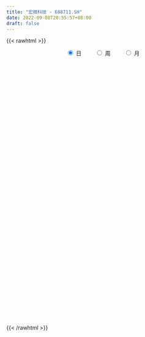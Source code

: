 ```yaml
---
title: "宏微科技 - 688711.SH"
date: 2022-09-08T20:55:57+08:00
draft: false
---
```

{{< rawhtml >}}
    <div style="text-align: center">
        <label style="padding: 1rem;"><input style="margin-right: .5rem" type="radio" name="period" value="D" checked onclick="period_change(this)">日</label>
        <label style="padding: 1rem;"><input style="margin-right: .5rem" type="radio" name="period" value="W" onclick="period_change(this)">周</label>
        <label style="padding: 1rem;"><input style="margin-right: .5rem" type="radio" name="period" value="M" onclick="period_change(this)">月</label>
    </div>
    <div id="chart" style="height: 700px;"></div> 
    <script type="text/javascript">
        const D_v = [147798.34,128763.47,76264.33,55333.96,46618.28,46907.61,41842.2,56254.2,31161.2,24903.58,33861.97,29719.43,24147.39,28438.46,25073.87,35832.79,30180.26,19708.22,26106.7,47645.34,32898.61,29344.62,29678.91,31870.78,28693.27,42994.92,25718.65,28703.59,20247.02,20671.32,27857.22,24819.89,32598.9,15550.37,21516.28,12933.83,31016.36,21363.82,29851.19,25845.0,26352.45,13748.35,16415.93,13284.36,23449.83,15121.94,20405.39,12394.03,20784.62,12929.46,15205.34,24218.86,16311.23,21381.73,14359.1,11595.19,13972.67,17289.38,9901.97,11260.44,15093.96,10874.26,19877.33,12241.63,20199.59,14692.51,18822.14,10329.15,12410.43,7760.64,10369.86,8370.99,7200.2,7786.25,6059.54,7043.72,6120.12,7967.13,5543.47,5153.27,12232.22,8806.65,9030.06,9338.11,5523.3,8418.21,7896.61,9026.27,6170.7,15655.87,10501.72,9427.34,6230.56,5675.28,6782.37,9357.04,13358.94,9013.18,8862.79,5957.66,10172.95,17266.56,8113.92,7086.56,7185.12,8381.87,6813.3,8016.73,15344.76,6531.43,6609.67,15050.42,19312.31,15463.44,8694.95,11701.6,13187.1,9275.81,8311.3,7939.0,7620.53,12700.7,31746.94,27290.54,17581.79,13993.08,17324.58,23332.58,29075.78,12682.38,12759.98,10883.48,7624.89,9277.0,10286.4,9210.54,11849.75,10548.84,11425.16,9579.23,16891.12,9062.25,14485.78,10396.95,9210.19,19046.67,21252.4,13398.02,16344.32,10243.85,7541.35,10544.42,13604.96,11959.16,12992.5,13832.85,14066.39,14571.09,26626.88,15539.81,9349.57,19654.9,16233.29,9337.11,8731.34,11406.49,25593.64,19625.27,19485.25,15673.04,12527.07,16439.02,16222.76,12479.5,11397.71,8092.29,13823.26,14707.57,25657.64,33885.22,30502.58,22012.38,14648.89,15158.36,19016.68,34439.35,24273.87,19377.82,46412.69,31920.28,32683.92,50897.52,37261.14,27297.98,26645.3,27299.75,26711.85,29108.69,17124.51,27534.41,16759.02,24817.69,22989.06,45511.79,30947.08,24467.28,28403.3,27467.28,29731.12,24923.53,16864.69,18879.13,17187.83,16385.98,19325.78,13694.67,11502.94,23952.39,16604.06,18283.04,20070.25,22557.74,38071.16,38179.28,30755.45,32708.15,21185.43,22633.47,32365.75,17853.5,22095.53,28274.74,44518.6,23328.47,20922.58,13915.23,26615.52,17870.43,9609.4,17173.99,23542.99,14798.79,24466.87,17710.54,22560.69,12157.47,14641.52,15586.69]
const D_histogram = [0.0,1.5418347578,1.9190895139,2.4018817072,2.3348316056,1.7956235316,0.9693333375,0.8402232187,0.2677941945,-0.1574316972,-0.0663305493,0.0348923993,0.0975067438,0.3047250706,0.5986792344,0.47967096,0.5970908311,0.2897585475,-0.2760078297,0.4726400581,1.0373389577,1.5721999417,1.5946975541,2.8739197936,3.6170354602,4.4734320308,4.8658324658,4.511361152,4.0084949622,3.0348113057,2.2122048218,1.7699834473,0.8169632426,-0.1088140603,-1.4269480811,-2.133057183,-1.6351083494,-1.1917276812,0.3730837034,1.0090511028,0.8261731523,0.4332383324,0.1063060729,-0.2446858104,0.2397436227,0.485402096,-0.3611276037,-1.0173904928,-0.9867136444,-1.3346816417,-1.5438676151,-0.6675146674,-0.2247694687,-0.3043274063,-0.5072795377,-0.8421478508,-1.2644756076,-1.5647140949,-1.7027537254,-2.1555914166,-2.0840270757,-2.3349958264,-2.7007208689,-2.9879629108,-2.5404417502,-2.1759124171,-1.6497215791,-1.2661991261,-1.5030496033,-1.8403945426,-2.3349968014,-3.1336786365,-3.1868756229,-3.0882350259,-2.9653099009,-2.874712349,-2.8619247435,-2.4772395321,-2.3072977481,-1.9080130712,-1.9552839248,-2.2653018036,-2.5928688993,-2.4597160464,-2.4501525125,-2.3470433865,-2.2242862348,-1.5589784761,-1.3207514764,-0.2345830027,0.5767971257,1.0310596813,1.1127947588,0.9165634364,0.7566078906,1.1723291727,1.4559871135,1.6654854221,1.2859516045,0.9160348615,0.2707830662,-0.7939949541,-1.2140455041,-1.5606709545,-1.8484816842,-1.7342361708,-1.2908919537,-1.0655394894,-0.4973614963,-0.2177617639,-0.1210726955,0.2665264392,1.0363454295,1.4005764497,1.6127514432,1.9241442518,1.975796252,1.8076590451,1.5051798777,1.332587438,0.9334329215,0.8482215386,1.4441406446,1.8944656864,2.3079353224,2.1518939076,2.0825112271,2.7440788425,2.9045209819,2.9247370334,3.0024986565,2.6076312568,2.1776216068,1.4917224559,0.646083921,0.1382123874,-0.5962374751,-0.7353151578,-1.1119279943,-1.3279668,-1.98294642,-2.5653134957,-3.0721746891,-3.3385934898,-3.3963561448,-3.6993032164,-3.5961844844,-3.3863704825,-2.8417374547,-2.3894795609,-2.1046418696,-1.9738034506,-1.9539742169,-2.1177338701,-2.3372034675,-1.8472376927,-1.4267585225,-0.9180128648,-0.2349306904,0.2490097925,0.6868565863,1.3623031583,1.8501311882,2.1778104433,2.3702068576,2.4974224045,3.0615425245,3.26370812,3.5298486189,3.4133156555,3.3488208467,2.8244857012,2.3259035587,1.764742639,1.402266152,1.1105655328,0.9831997566,0.9090266754,1.3167338114,1.9989094643,2.1612216248,1.9663899408,1.7704190695,-0.0754580481,-1.3607279541,-2.4902624324,-3.0565221572,-3.0709846101,-2.4248707194,-1.9565739324,-1.658109523,-0.8302103005,-0.184868111,0.2481864744,0.3934518106,0.6867818806,0.5339454054,0.5715715937,0.5242752942,0.4122721127,0.1912533379,0.272349413,0.3732837207,0.8742653017,1.2486512326,1.02663071,0.8332097695,0.9505816653,1.3080399308,1.4068866217,1.3148306492,1.5408241909,1.5200369706,1.4730237893,0.9913123518,0.6277229205,0.3347394966,0.4605379103,0.1372676151,0.0482173864,0.0518177701,-0.207181751,-0.8094537576,-0.8353114591,-1.1705390239,-1.39608212,-1.5385099975,-1.651055171,-1.9936690905,-2.1120895419,-2.0534411303,-1.8196623142,-1.2315048979,-0.9789417852,-0.852004754,-0.7191753453,-1.0149168705,-1.3323564809,-1.5958553639,-1.5138954899,-1.1320154414,-1.0773677066,-0.9257363056,-0.6247061075,-0.223970654,0.1428183617,0.5134495744,0.6482714119]
const D_fast = [0.0,1.9272934473,2.7843205818,3.8675832019,4.3842410017,4.2939388107,3.7099819509,3.7909276368,3.2854471612,2.8208633452,2.8953818558,3.0053279042,3.0923189346,3.3757185291,3.8193425016,3.8202519672,4.086944546,3.8520518993,3.2172835647,4.084091467,4.908125106,5.8360360755,6.2572080764,8.2549102642,9.9022847959,11.8770393742,13.4858979257,14.2592668999,14.7585244506,14.5435436206,14.2739883421,14.2742628294,13.5254834354,12.5725026174,10.8976315764,9.6582581787,9.7474299249,9.8928786728,11.5509609833,12.4391911583,12.4628564959,12.1782312591,11.8778755179,11.4657121819,12.0100775207,12.377086518,11.4402749174,10.5296644051,10.3136628424,9.6320244347,9.0368715576,9.7463458384,10.1328986699,9.9772588807,9.6474868649,9.1020815891,8.3636349304,7.6722179194,7.1084898575,6.1167543121,5.6673118841,4.8325941769,3.7916889171,2.7574561475,2.5698668705,2.3904180994,2.5041785426,2.5711512141,1.9585383361,1.1610947611,0.082743302,-1.4993581922,-2.3492740844,-3.0226922439,-3.641094594,-4.2691751294,-4.9718687098,-5.2064933814,-5.6133760344,-5.6910946253,-6.2271864601,-7.1035297898,-8.0793141104,-8.5610902691,-9.1640648633,-9.647716584,-10.0810309909,-9.8054678512,-9.8974287206,-8.8699059976,-7.9143265878,-7.2022991119,-6.8423653446,-6.8094558079,-6.7802593811,-6.0714558059,-5.4238010867,-4.7979314226,-4.8559773391,-4.9968853666,-5.5744413954,-6.8377181542,-7.5612800803,-8.2980732693,-9.04800442,-9.3673179493,-9.2466967207,-9.2877291288,-8.8438915097,-8.6187322183,-8.5523113237,-8.0980805792,-7.0691752315,-6.3548000989,-5.7394372446,-4.9470083731,-4.4014073099,-4.1176297555,-4.0438139535,-3.8832595337,-4.0490558197,-3.922211818,-2.9652575509,-2.0413160875,-1.0508626209,-0.6689305588,-0.2176854325,1.1299018936,2.0164742784,2.7678745882,3.5962608755,3.85330129,3.9676970417,3.6547285048,2.9706109502,2.4972925134,1.6137832821,1.2908768099,0.6362819749,0.0882514692,-1.0624647558,-2.2861602055,-3.5610650711,-4.6621322443,-5.5689839355,-6.7967568112,-7.5926842003,-8.229462819,-8.3952641549,-8.5403761513,-8.7816989274,-9.1443113711,-9.6129756916,-10.3061688124,-11.1099392766,-11.081782925,-11.0179933854,-10.738750944,-10.1144014421,-9.568208511,-8.9586475707,-7.9426252092,-6.9922643822,-6.1201325163,-5.3351843876,-4.5836132396,-3.2541074884,-2.2360148629,-1.0874122092,-0.3506162588,0.4220941441,0.6038804239,0.686774171,0.5667989111,0.5548889621,0.5408297261,0.6592638891,0.8123474767,1.5492380656,2.7311410846,3.4337586512,3.7305244524,3.9771583485,2.1124167189,0.4869648243,-1.265135262,-2.5955255261,-3.3777341316,-3.3378379207,-3.3586846168,-3.4747475882,-2.8544009408,-2.2552757791,-1.760174575,-1.5165462861,-1.051520746,-1.0708708699,-0.8903517832,-0.8065792591,-0.8155144125,-0.9887198527,-0.8395364244,-0.6452811865,0.0742667199,0.7608154589,0.7954526139,0.8103341157,1.1653514278,1.849819676,2.3003880223,2.5370397122,3.1482393016,3.507461324,3.82870409,3.5948207404,3.3881620393,3.1788634895,3.4197963808,3.1308429893,3.0538471072,3.0704019334,2.7596069747,1.9549715286,1.7202859623,1.0924236415,0.5178600154,-0.0091953614,-0.5345043277,-1.3755355197,-2.0219783566,-2.4766902276,-2.69782699,-2.4175457983,-2.4097181319,-2.4957822891,-2.5427467168,-3.0922174596,-3.7427461902,-4.4052089142,-4.7017229127,-4.6028467245,-4.8175409163,-4.8973435918,-4.7524899205,-4.4077471306,-4.0052535244,-3.5062599182,-3.2093702276]
const D_slow = [0.0,0.3854586895,0.8652310679,1.4657014947,2.0494093961,2.498315279,2.7406486134,2.9507044181,3.0176529667,2.9782950424,2.9617124051,2.9704355049,2.9948121909,3.0709934585,3.2206632671,3.3405810071,3.4898537149,3.5622933518,3.4932913944,3.6114514089,3.8707861483,4.2638361337,4.6625105223,5.3809904707,6.2852493357,7.4036073434,8.6200654599,9.7479057479,10.7500294884,11.5087323149,12.0617835203,12.5042793821,12.7085201928,12.6813166777,12.3245796574,11.7913153617,11.3825382743,11.084606354,11.1778772799,11.4301400556,11.6366833436,11.7449929267,11.771569445,11.7103979924,11.770333898,11.891684422,11.8014025211,11.5470548979,11.3003764868,10.9667060764,10.5807391726,10.4138605058,10.3576681386,10.281586287,10.1547664026,9.9442294399,9.628110538,9.2369320143,8.8112435829,8.2723457288,7.7513389598,7.1675900032,6.492409786,5.7454190583,5.1103086207,4.5663305165,4.1539001217,3.8373503402,3.4615879393,3.0014893037,2.4177401034,1.6343204442,0.8376015385,0.065542782,-0.6757846932,-1.3944627804,-2.1099439663,-2.7292538493,-3.3060782863,-3.7830815541,-4.2719025353,-4.8382279862,-5.4864452111,-6.1013742227,-6.7139123508,-7.3006731974,-7.8567447561,-8.2464893751,-8.5766772442,-8.6353229949,-8.4911237135,-8.2333587932,-7.9551601035,-7.7260192444,-7.5368672717,-7.2437849785,-6.8797882002,-6.4634168447,-6.1419289435,-5.9129202282,-5.8452244616,-6.0437232001,-6.3472345762,-6.7374023148,-7.1995227358,-7.6330817785,-7.955804767,-8.2221896393,-8.3465300134,-8.4009704544,-8.4312386283,-8.3646070185,-8.1055206611,-7.7553765486,-7.3521886878,-6.8711526249,-6.3772035619,-5.9252888006,-5.5489938312,-5.2158469717,-4.9824887413,-4.7704333566,-4.4093981955,-3.9357817739,-3.3587979433,-2.8208244664,-2.3001966596,-1.614176949,-0.8880467035,-0.1568624452,0.593762219,1.2456700332,1.7900754349,2.1630060489,2.3245270291,2.359080126,2.2100207572,2.0261919677,1.7482099692,1.4162182692,0.9204816642,0.2791532902,-0.488890382,-1.3235387545,-2.1726277907,-3.0974535948,-3.9964997159,-4.8430923365,-5.5535267002,-6.1508965904,-6.6770570578,-7.1705079205,-7.6590014747,-8.1884349422,-8.7727358091,-9.2345452323,-9.5912348629,-9.8207380791,-9.8794707517,-9.8172183036,-9.645504157,-9.3049283674,-8.8423955704,-8.2979429596,-7.7053912452,-7.081035644,-6.3156500129,-5.4997229829,-4.6172608282,-3.7639319143,-2.9267267026,-2.2206052773,-1.6391293877,-1.1979437279,-0.8473771899,-0.5697358067,-0.3239358675,-0.0966791987,0.2325042542,0.7322316202,1.2725370264,1.7641345116,2.206739279,2.187874767,1.8476927785,1.2251271704,0.4609966311,-0.3067495215,-0.9129672013,-1.4021106844,-1.8166380652,-2.0241906403,-2.0704076681,-2.0083610495,-1.9099980968,-1.7383026266,-1.6048162753,-1.4619233769,-1.3308545533,-1.2277865251,-1.1799731907,-1.1118858374,-1.0185649072,-0.7999985818,-0.4878357737,-0.2311780962,-0.0228756538,0.2147697625,0.5417797452,0.8935014007,1.222209063,1.6074151107,1.9874243534,2.3556803007,2.6035083886,2.7604391188,2.8441239929,2.9592584705,2.9935753742,3.0056297208,3.0185841634,2.9667887256,2.7644252862,2.5555974214,2.2629626655,1.9139421354,1.5293146361,1.1165508433,0.6181335707,0.0901111852,-0.4232490973,-0.8781646759,-1.1860409003,-1.4307763467,-1.6437775351,-1.8235713715,-2.0773005891,-2.4103897093,-2.8093535503,-3.1878274228,-3.4708312831,-3.7401732098,-3.9716072862,-4.127783813,-4.1837764765,-4.1480718861,-4.0197094925,-3.8576416395]
const D_data = [['2021-09-01', 78.0, 76.9, 76.0, 90.5],['2021-09-02', 74.1, 101.06, 73.0, 101.06],['2021-09-03', 94.8, 93.15, 92.21, 105.0],['2021-09-06', 97.0, 98.71, 90.58, 101.5],['2021-09-07', 96.8, 95.1, 93.0, 105.0],['2021-09-08', 96.0, 89.52, 89.0, 98.96],['2021-09-09', 88.15, 83.7, 80.69, 90.5],['2021-09-10', 83.36, 90.98, 80.53, 94.05],['2021-09-13', 88.05, 84.39, 82.0, 88.9],['2021-09-14', 83.97, 84.0, 82.75, 88.6],['2021-09-15', 85.7, 89.9, 84.55, 94.0],['2021-09-16', 89.05, 90.96, 88.05, 94.49],['2021-09-17', 91.8, 91.4, 88.8, 98.0],['2021-09-22', 87.52, 94.54, 87.52, 98.87],['2021-09-23', 96.22, 97.8, 93.0, 99.98],['2021-09-24', 97.08, 94.0, 90.1, 99.44],['2021-09-27', 95.39, 97.88, 92.5, 98.91],['2021-09-28', 97.0, 92.9, 92.9, 99.88],['2021-09-29', 90.51, 87.8, 85.0, 91.5],['2021-09-30', 88.6, 105.36, 86.9, 105.36],['2021-10-08', 106.0, 107.76, 101.2, 109.4],['2021-10-11', 106.5, 112.0, 103.3, 117.39],['2021-10-12', 112.49, 109.0, 107.03, 118.0],['2021-10-13', 109.6, 130.8, 108.21, 130.8],['2021-10-14', 133.0, 133.01, 126.01, 138.8],['2021-10-15', 132.5, 143.0, 130.11, 158.0],['2021-10-18', 141.57, 145.47, 133.33, 145.77],['2021-10-19', 151.0, 141.29, 138.5, 155.0],['2021-10-20', 137.52, 141.99, 136.18, 146.0],['2021-10-21', 141.0, 136.5, 135.58, 145.0],['2021-10-22', 134.49, 137.31, 134.37, 145.47],['2021-10-25', 135.38, 142.0, 132.5, 143.85],['2021-10-26', 141.01, 134.65, 130.3, 144.88],['2021-10-27', 135.0, 131.99, 126.7, 135.0],['2021-10-28', 132.03, 122.15, 121.01, 134.5],['2021-10-29', 120.45, 124.62, 120.45, 128.48],['2021-11-01', 125.58, 139.29, 124.0, 145.98],['2021-11-02', 138.9, 141.63, 138.9, 149.5],['2021-11-03', 141.78, 162.4, 141.78, 162.4],['2021-11-04', 160.0, 158.9, 154.33, 164.57],['2021-11-05', 160.3, 152.25, 148.49, 169.0],['2021-11-08', 150.99, 150.23, 145.51, 152.5],['2021-11-09', 150.23, 151.0, 146.2, 155.5],['2021-11-10', 148.03, 150.48, 146.8, 154.5],['2021-11-11', 148.9, 162.99, 148.9, 165.37],['2021-11-12', 158.6, 163.96, 158.5, 165.83],['2021-11-15', 163.1, 150.38, 148.02, 166.0],['2021-11-16', 146.8, 149.8, 146.1, 154.1],['2021-11-17', 149.11, 157.54, 143.0, 159.0],['2021-11-18', 154.05, 152.59, 150.19, 159.8],['2021-11-19', 150.0, 153.2, 149.44, 162.3],['2021-11-22', 150.03, 169.23, 149.8, 172.9],['2021-11-23', 169.83, 168.5, 166.52, 173.5],['2021-11-24', 168.5, 164.2, 163.0, 177.46],['2021-11-25', 165.83, 163.02, 161.2, 172.0],['2021-11-26', 163.2, 160.8, 158.0, 164.77],['2021-11-29', 157.1, 158.2, 157.1, 163.99],['2021-11-30', 160.65, 157.98, 153.13, 162.5],['2021-12-01', 157.0, 158.8, 153.5, 163.0],['2021-12-02', 158.01, 152.92, 152.44, 160.8],['2021-12-03', 152.92, 157.9, 152.0, 163.49],['2021-12-06', 158.0, 152.66, 152.0, 160.56],['2021-12-07', 153.8, 148.5, 143.0, 154.3],['2021-12-08', 148.6, 146.3, 143.34, 149.41],['2021-12-09', 147.37, 154.5, 147.37, 157.0],['2021-12-10', 152.43, 154.46, 146.58, 156.49],['2021-12-13', 155.79, 157.99, 144.3, 160.16],['2021-12-14', 155.0, 158.07, 153.41, 160.18],['2021-12-15', 156.98, 150.1, 148.22, 159.7],['2021-12-16', 151.61, 146.4, 146.14, 152.61],['2021-12-17', 145.26, 140.88, 138.22, 146.0],['2021-12-20', 141.05, 131.65, 130.0, 141.7],['2021-12-21', 131.99, 136.32, 131.65, 137.26],['2021-12-22', 136.45, 135.89, 134.1, 139.89],['2021-12-23', 134.19, 134.32, 133.36, 137.53],['2021-12-24', 134.32, 132.0, 129.1, 136.78],['2021-12-27', 131.47, 128.75, 125.0, 133.05],['2021-12-28', 128.89, 132.0, 128.89, 136.65],['2021-12-29', 131.47, 128.46, 126.26, 132.21],['2021-12-30', 127.0, 130.68, 125.73, 132.0],['2021-12-31', 130.0, 123.91, 123.7, 130.56],['2022-01-04', 124.42, 117.3, 117.0, 125.18],['2022-01-05', 117.3, 112.66, 110.4, 119.0],['2022-01-06', 113.0, 115.05, 111.74, 119.37],['2022-01-07', 116.24, 111.0, 110.78, 117.36],['2022-01-10', 108.88, 109.55, 108.01, 112.73],['2022-01-11', 109.54, 107.49, 105.0, 110.75],['2022-01-12', 107.99, 113.76, 107.18, 114.43],['2022-01-13', 113.0, 108.5, 107.98, 113.0],['2022-01-14', 107.32, 120.87, 106.5, 124.99],['2022-01-17', 119.86, 121.49, 117.0, 122.28],['2022-01-18', 121.77, 119.9, 117.55, 125.5],['2022-01-19', 118.49, 116.39, 114.35, 118.82],['2022-01-20', 115.66, 112.29, 112.22, 117.99],['2022-01-21', 112.29, 111.36, 108.0, 114.39],['2022-01-24', 112.73, 118.99, 111.42, 121.82],['2022-01-25', 119.3, 119.28, 118.12, 126.0],['2022-01-26', 120.02, 119.99, 116.49, 123.32],['2022-01-27', 119.43, 112.43, 111.24, 123.0],['2022-01-28', 113.0, 110.54, 108.92, 116.85],['2022-02-07', 112.97, 103.97, 102.48, 114.74],['2022-02-08', 102.4, 93.01, 89.81, 102.4],['2022-02-09', 93.06, 95.37, 91.93, 96.45],['2022-02-10', 95.97, 92.16, 91.49, 96.0],['2022-02-11', 92.15, 88.81, 87.9, 93.0],['2022-02-14', 87.8, 90.88, 86.0, 92.81],['2022-02-15', 92.24, 94.19, 91.01, 95.99],['2022-02-16', 95.01, 91.17, 89.59, 95.99],['2022-02-17', 91.53, 95.81, 89.02, 101.89],['2022-02-18', 94.07, 93.01, 92.11, 95.98],['2022-02-21', 92.6, 90.4, 89.6, 95.0],['2022-02-22', 90.0, 94.22, 85.09, 97.8],['2022-02-23', 96.0, 101.5, 94.8, 104.46],['2022-02-24', 101.51, 99.34, 96.5, 107.0],['2022-02-25', 102.51, 99.13, 98.88, 105.0],['2022-02-28', 97.84, 102.2, 97.22, 105.65],['2022-03-01', 104.0, 100.55, 99.03, 104.0],['2022-03-02', 98.0, 98.12, 96.0, 99.11],['2022-03-03', 99.32, 95.67, 95.5, 100.23],['2022-03-04', 95.0, 96.38, 94.01, 100.5],['2022-03-07', 95.51, 92.17, 91.5, 97.3],['2022-03-08', 92.39, 94.81, 92.39, 98.53],['2022-03-09', 96.41, 105.0, 95.02, 105.0],['2022-03-10', 113.02, 106.76, 104.31, 115.0],['2022-03-11', 105.0, 109.81, 103.0, 111.81],['2022-03-14', 106.99, 104.72, 103.3, 109.49],['2022-03-15', 103.54, 106.53, 102.0, 111.98],['2022-03-16', 109.99, 118.96, 106.1, 120.97],['2022-03-17', 122.53, 117.0, 115.18, 128.79],['2022-03-18', 116.0, 118.0, 113.0, 120.5],['2022-03-21', 116.0, 121.4, 114.54, 122.0],['2022-03-22', 118.48, 117.0, 114.0, 119.95],['2022-03-23', 116.6, 116.46, 114.3, 118.36],['2022-03-24', 115.1, 111.98, 110.09, 115.8],['2022-03-25', 113.0, 107.0, 107.0, 115.0],['2022-03-28', 105.0, 108.21, 102.69, 111.0],['2022-03-29', 110.45, 102.14, 100.15, 110.45],['2022-03-30', 104.8, 107.0, 102.2, 108.8],['2022-03-31', 105.91, 102.15, 99.0, 106.92],['2022-04-01', 101.0, 101.8, 96.75, 103.13],['2022-04-06', 99.15, 92.77, 89.1, 101.16],['2022-04-07', 89.95, 88.58, 88.5, 92.17],['2022-04-08', 88.8, 84.29, 83.23, 89.98],['2022-04-11', 84.17, 82.5, 81.17, 86.0],['2022-04-12', 83.41, 81.28, 80.48, 84.49],['2022-04-13', 81.01, 74.0, 73.5, 81.24],['2022-04-14', 75.44, 75.11, 70.47, 76.5],['2022-04-15', 73.96, 73.86, 70.86, 74.43],['2022-04-18', 72.22, 76.86, 72.22, 78.0],['2022-04-19', 76.32, 75.47, 73.72, 77.8],['2022-04-20', 75.0, 72.65, 72.0, 76.49],['2022-04-21', 72.8, 69.22, 69.0, 74.74],['2022-04-22', 69.2, 65.6, 65.22, 70.87],['2022-04-25', 63.81, 60.14, 59.43, 66.5],['2022-04-26', 60.1, 55.4, 55.11, 60.79],['2022-04-27', 55.2, 62.06, 54.05, 62.98],['2022-04-28', 60.61, 61.0, 60.01, 64.33],['2022-04-29', 62.13, 62.3, 58.42, 62.97],['2022-05-05', 62.0, 65.85, 60.5, 69.97],['2022-05-06', 63.27, 65.12, 63.27, 67.31],['2022-05-09', 64.87, 66.03, 63.73, 67.28],['2022-05-10', 65.19, 71.5, 64.27, 73.55],['2022-05-11', 72.0, 72.3, 70.5, 76.37],['2022-05-12', 72.95, 72.9, 71.15, 74.4],['2022-05-13', 72.9, 73.3, 71.29, 75.6],['2022-05-16', 73.3, 74.25, 73.3, 76.99],['2022-05-17', 73.8, 82.88, 73.8, 84.93],['2022-05-18', 83.1, 82.12, 81.3, 85.0],['2022-05-19', 80.45, 86.2, 80.0, 86.97],['2022-05-20', 85.2, 84.0, 82.59, 87.0],['2022-05-23', 84.92, 86.4, 82.66, 86.67],['2022-05-24', 85.2, 81.15, 81.15, 87.3],['2022-05-25', 80.98, 80.49, 77.35, 84.49],['2022-05-26', 79.8, 78.27, 77.38, 81.46],['2022-05-27', 78.47, 79.38, 78.12, 82.52],['2022-05-30', 79.21, 79.4, 76.82, 81.66],['2022-05-31', 80.23, 81.1, 76.4, 81.87],['2022-06-01', 81.26, 81.95, 79.5, 83.32],['2022-06-02', 81.8, 89.8, 80.8, 89.9],['2022-06-06', 89.79, 97.6, 89.0, 102.0],['2022-06-07', 97.19, 95.19, 90.68, 97.63],['2022-06-08', 96.0, 92.5, 90.0, 96.0],['2022-06-09', 91.04, 93.21, 89.3, 93.95],['2022-06-10', 64.58, 67.98, 64.58, 68.86],['2022-06-13', 65.86, 66.22, 65.3, 68.0],['2022-06-14', 65.95, 60.29, 57.53, 65.95],['2022-06-15', 60.28, 60.64, 59.2, 62.78],['2022-06-16', 60.8, 63.53, 60.8, 64.95],['2022-06-17', 63.0, 71.23, 61.51, 75.91],['2022-06-20', 72.35, 70.1, 68.38, 72.99],['2022-06-21', 72.08, 68.37, 67.5, 72.4],['2022-06-22', 69.6, 76.79, 68.6, 79.26],['2022-06-23', 76.11, 77.8, 74.9, 81.88],['2022-06-24', 79.0, 77.8, 76.6, 81.39],['2022-06-27', 77.41, 75.74, 74.41, 79.0],['2022-06-28', 74.84, 78.96, 73.45, 79.98],['2022-06-29', 77.9, 74.0, 73.8, 81.0],['2022-06-30', 74.3, 76.3, 74.01, 79.63],['2022-07-01', 76.3, 75.45, 75.3, 78.58],['2022-07-04', 73.73, 74.4, 69.14, 76.5],['2022-07-05', 73.4, 72.2, 71.28, 76.5],['2022-07-06', 71.0, 75.63, 71.0, 77.8],['2022-07-07', 76.1, 76.48, 72.04, 78.25],['2022-07-08', 77.85, 83.5, 77.6, 87.51],['2022-07-11', 83.5, 85.05, 81.6, 86.69],['2022-07-12', 85.05, 78.85, 78.85, 85.58],['2022-07-13', 78.99, 78.81, 77.2, 82.18],['2022-07-14', 77.7, 83.23, 77.7, 85.7],['2022-07-15', 82.8, 88.49, 82.3, 90.43],['2022-07-18', 88.5, 87.68, 86.51, 90.56],['2022-07-19', 85.96, 86.55, 84.85, 89.75],['2022-07-20', 86.9, 92.25, 86.9, 94.0],['2022-07-21', 90.51, 91.2, 89.19, 97.5],['2022-07-22', 91.2, 92.2, 87.68, 93.5],['2022-07-25', 90.2, 86.66, 85.63, 90.98],['2022-07-26', 86.0, 86.88, 84.0, 88.59],['2022-07-27', 88.38, 86.77, 84.84, 88.38],['2022-07-28', 87.99, 92.3, 87.0, 93.3],['2022-07-29', 91.08, 86.8, 86.22, 91.97],['2022-08-01', 85.05, 89.12, 84.32, 91.43],['2022-08-02', 87.01, 90.52, 85.83, 92.8],['2022-08-03', 92.0, 86.9, 86.9, 92.53],['2022-08-04', 87.45, 80.26, 79.0, 88.49],['2022-08-05', 80.19, 85.5, 80.05, 88.88],['2022-08-08', 83.8, 80.18, 77.0, 85.49],['2022-08-09', 78.97, 79.3, 76.2, 79.6],['2022-08-10', 77.75, 78.41, 77.7, 82.88],['2022-08-11', 77.81, 77.0, 76.4, 81.5],['2022-08-12', 77.11, 71.54, 71.3, 77.2],['2022-08-15', 70.8, 71.5, 70.3, 72.95],['2022-08-16', 71.03, 71.86, 69.02, 73.5],['2022-08-17', 72.5, 73.2, 71.29, 75.91],['2022-08-18', 73.01, 78.5, 71.41, 81.3],['2022-08-19', 78.03, 75.5, 74.7, 80.8],['2022-08-22', 73.0, 74.0, 71.66, 75.0],['2022-08-23', 73.02, 73.9, 72.93, 75.88],['2022-08-24', 71.62, 67.11, 66.51, 74.1],['2022-08-25', 66.3, 63.91, 62.5, 67.82],['2022-08-26', 64.87, 61.46, 61.46, 65.39],['2022-08-29', 58.18, 63.62, 58.18, 64.68],['2022-08-30', 64.39, 67.1, 62.02, 68.49],['2022-08-31', 67.06, 62.78, 62.6, 68.45],['2022-09-01', 60.0, 63.2, 60.0, 65.0],['2022-09-02', 63.78, 65.1, 63.0, 66.66],['2022-09-05', 64.54, 67.32, 63.0, 69.7],['2022-09-06', 67.3, 68.35, 66.26, 69.1],['2022-09-07', 69.39, 70.08, 67.28, 71.87],['2022-09-08', 70.54, 68.4, 68.0, 71.88]]
const W_v = [352826.14,246956.25,143793.57,89345.12,123640.52,32898.61,162582.5,123197.8,107419.27,134428.82,82020.41,81718.84,87866.11,67518.42,77885.32,59692.22,36460.7,37016.21,32698.12,47167.66,38617.27,46549.61,49825.11,45088.09,65130.79,50414.81,96940.5,96408.4,50831.75,52613.52,40439.15,73304.23,58278.9,67421.99,42166.69,63306.21,91783.69,69066.06,62280.76,116207.43,143520.41,180060.84,126890.1,137611.97,141016.06,94241.16,85079.84,137161.47,139648.25,136070.84,88933.16,97693.18,64946.37]
const W_histogram = [0.0,-0.1384843305,-0.1909049959,-0.0470770273,0.7713661166,1.3961764735,3.9594578708,4.9822825297,4.5278813135,5.7342122477,6.8891734215,6.5017073257,6.3246629137,5.6042870409,4.533889986,2.642773654,0.6303014263,-1.3037578361,-3.3919124003,-4.0056891654,-4.8908358461,-5.3339483782,-6.7990439816,-7.157607623,-6.6649784192,-6.2155343112,-4.7699821269,-3.0993997367,-2.592944272,-2.4666379491,-3.3651964045,-4.3995173058,-5.3161989469,-5.7824403071,-5.5381698295,-4.5066840715,-2.8647670572,-1.8974727866,-0.439583758,-0.8071039725,-0.6977409346,-0.0817447674,0.2504404448,1.0504576503,1.9040884051,2.660547947,2.7290047515,2.6180786182,1.5866349111,1.1722948794,0.0150740193,-0.4188447826,-0.3974085003]
const W_fast = [0.0,-0.1731054131,-0.2732523275,-0.1411936157,0.8700910573,1.8439455326,5.3970913976,7.6654866889,8.343055801,10.9829397972,13.8601943263,15.098155062,16.5022763784,17.1829722659,17.2460477074,16.0156247889,14.1607279179,11.9007291964,8.9645965321,7.3493974757,5.2415418334,3.4649422068,0.300085608,-1.8478799392,-3.0214953401,-4.12593481,-3.8728781574,-2.9771457013,-3.1189263047,-3.6092794691,-5.3491370256,-7.4833372533,-9.7290686311,-11.6409200681,-12.7811920479,-12.8763773078,-11.9506520578,-11.4577259838,-10.1097328947,-10.6790291024,-10.7441012981,-10.1485413228,-9.7537459993,-8.6911143813,-7.3614615252,-5.9398649966,-5.1891570042,-4.645563483,-5.2803484623,-5.4016147742,-6.5550671294,-7.093697127,-7.1716129698]
const W_slow = [0.0,-0.0346210826,-0.0823473316,-0.0941165884,0.0987249407,0.4477690591,1.4376335268,2.6832041592,3.8151744876,5.2487275495,6.9710209049,8.5964477363,10.1776134647,11.578685225,12.7121577215,13.3728511349,13.5304264915,13.2044870325,12.3565089324,11.3550866411,10.1323776795,8.798890585,7.0991295896,5.3097276838,3.643483079,2.0895995012,0.8971039695,0.1222540353,-0.5259820327,-1.14264152,-1.9839406211,-3.0838199475,-4.4128696843,-5.858479761,-7.2430222184,-8.3696932363,-9.0858850006,-9.5602531972,-9.6701491367,-9.8719251299,-10.0463603635,-10.0667965554,-10.0041864442,-9.7415720316,-9.2655499303,-8.6004129436,-7.9181617557,-7.2636421012,-6.8669833734,-6.5739096535,-6.5701411487,-6.6748523444,-6.7742044694]
const W_data = [['2021-09-03', 78.0, 93.15, 73.0, 105.0],['2021-09-10', 97.0, 90.98, 80.53, 105.0],['2021-09-17', 88.05, 91.4, 82.0, 98.0],['2021-09-24', 87.52, 94.0, 87.52, 99.98],['2021-09-30', 95.39, 105.36, 85.0, 105.36],['2021-10-08', 106.0, 107.76, 101.2, 109.4],['2021-10-15', 106.5, 143.0, 103.3, 158.0],['2021-10-22', 141.57, 137.31, 133.33, 155.0],['2021-10-29', 135.38, 124.62, 120.45, 144.88],['2021-11-05', 125.58, 152.25, 124.0, 169.0],['2021-11-12', 150.99, 163.96, 145.51, 165.83],['2021-11-19', 163.1, 153.2, 143.0, 166.0],['2021-11-26', 150.03, 160.8, 149.8, 177.46],['2021-12-03', 157.1, 157.9, 152.0, 163.99],['2021-12-10', 158.0, 154.46, 143.0, 160.56],['2021-12-17', 155.79, 140.88, 138.22, 160.18],['2021-12-24', 141.05, 132.0, 129.1, 141.7],['2021-12-31', 131.47, 123.91, 123.7, 136.65],['2022-01-07', 124.42, 111.0, 110.4, 125.18],['2022-01-14', 108.88, 120.87, 105.0, 124.99],['2022-01-21', 119.86, 111.36, 108.0, 125.5],['2022-01-28', 112.73, 110.54, 108.92, 126.0],['2022-02-11', 112.97, 88.81, 87.9, 114.74],['2022-02-18', 87.8, 93.01, 86.0, 101.89],['2022-02-25', 92.6, 99.13, 85.09, 107.0],['2022-03-04', 97.84, 96.38, 94.01, 105.65],['2022-03-11', 95.51, 109.81, 91.5, 115.0],['2022-03-18', 106.99, 118.0, 102.0, 128.79],['2022-03-25', 116.0, 107.0, 107.0, 122.0],['2022-04-01', 105.0, 101.8, 96.75, 111.0],['2022-04-08', 99.15, 84.29, 83.23, 101.16],['2022-04-15', 84.17, 73.86, 70.47, 86.0],['2022-04-22', 72.22, 65.6, 65.22, 78.0],['2022-04-29', 63.81, 62.3, 54.05, 66.5],['2022-05-06', 62.0, 65.12, 60.5, 69.97],['2022-05-13', 64.87, 73.3, 63.73, 76.37],['2022-05-20', 73.3, 84.0, 73.3, 87.0],['2022-05-27', 84.92, 79.38, 77.35, 87.3],['2022-06-02', 79.21, 89.8, 76.4, 89.9],['2022-06-10', 89.79, 67.98, 64.58, 102.0],['2022-06-17', 65.86, 71.23, 57.53, 75.91],['2022-06-24', 72.35, 77.8, 67.5, 81.88],['2022-07-01', 77.41, 75.45, 73.45, 81.0],['2022-07-08', 73.73, 83.5, 69.14, 87.51],['2022-07-15', 83.5, 88.49, 77.2, 90.43],['2022-07-22', 88.5, 92.2, 84.85, 97.5],['2022-07-29', 90.2, 86.8, 84.0, 93.3],['2022-08-05', 85.05, 85.5, 79.0, 92.8],['2022-08-12', 83.8, 71.54, 71.3, 85.49],['2022-08-19', 70.8, 75.5, 69.02, 81.3],['2022-08-26', 73.0, 61.46, 61.46, 75.88],['2022-09-02', 58.18, 65.1, 58.18, 68.49],['2022-09-09', 64.54, 68.4, 63.0, 71.88]]
const M_v = [956561.5999999997,426098.1800000001,417296.23,247310.82,165032.66,171745.59,325928.15,249023.5,288238.2,589919.48,475073.54,557329.49,107123.78]
const M_histogram = [0.0,1.2291282051,4.0612448535,3.4371378988,1.9926453742,0.4261349601,-0.6066576537,-3.7893459189,-4.4011626813,-4.8656002723,-4.2258169242,-5.1208220475,-5.0276582586]
const M_fast = [0.0,1.5364102564,5.3838381182,5.6190156382,4.6726844571,3.212707783,2.0282507559,-2.1017739891,-3.8138814219,-5.4947190809,-5.9113899639,-8.0866005991,-9.2503513748]
const M_slow = [0.0,0.3072820513,1.3225932647,2.1818777394,2.6800390829,2.7865728229,2.6349084095,1.6875719298,0.5872812595,-0.6291188086,-1.6855730397,-2.9657785516,-4.2226931162]
const M_data = [['2021-09-30', 78.0, 105.36, 73.0, 105.36],['2021-10-29', 106.0, 124.62, 101.2, 158.0],['2021-11-30', 125.58, 157.98, 124.0, 177.46],['2021-12-31', 157.0, 123.91, 123.7, 163.49],['2022-01-28', 124.42, 110.54, 105.0, 126.0],['2022-02-28', 112.97, 102.2, 85.09, 114.74],['2022-03-31', 104.0, 102.15, 91.5, 128.79],['2022-04-29', 101.0, 62.3, 54.05, 103.13],['2022-05-31', 62.0, 81.1, 60.5, 87.3],['2022-06-30', 81.26, 76.3, 57.53, 102.0],['2022-07-29', 76.3, 86.8, 69.14, 97.5],['2022-08-31', 85.05, 62.78, 58.18, 92.8],['2022-09-30', 60.0, 68.4, 60.0, 71.88]]
        const D_a = [null,null,105.0,null,null,null,null,80.53,null,null,null,null,null,null,99.98,null,null,null,85.0,null,null,null,null,null,null,158.0,null,null,null,null,null,null,null,null,null,120.45,null,null,null,null,169.0,null,null,null,null,null,null,null,143.0,null,null,null,null,177.46,null,null,null,null,null,null,null,null,143.0,null,null,null,null,160.18,null,null,null,null,null,null,null,null,null,null,null,null,null,null,null,null,null,null,105.0,null,null,null,null,null,null,null,null,null,126.0,null,null,null,null,null,null,null,null,null,null,null,null,null,null,85.09,null,null,null,null,null,null,null,null,null,null,null,null,null,null,null,null,128.79,null,null,null,null,null,null,null,null,null,null,null,null,null,null,null,null,null,null,null,null,null,null,null,null,null,null,54.05,null,null,null,null,null,null,null,null,null,null,null,null,null,null,null,87.3,null,null,null,null,null,null,null,null,null,null,null,null,null,57.53,null,null,null,null,null,null,81.88,null,null,null,null,null,null,69.14,null,null,null,null,null,null,null,null,null,null,null,null,97.5,null,null,null,null,null,null,null,null,null,null,null,null,null,null,null,null,null,69.02,null,null,null,null,75.88,null,null,null,58.18,null,null,null,null,null,null,null,null]
const W_a = [null,null,null,null,null,null,null,null,null,null,null,null,177.46,null,null,null,null,null,null,null,null,null,null,null,null,null,null,null,null,null,null,null,null,54.05,null,null,null,null,null,102.0,null,null,null,null,null,null,null,null,null,null,null,58.18,null]
const M_a = [null,null,177.46,null,null,null,null,54.05,null,null,null,null,null]
        const D_b = [[{ coord: ['2021-09-03', 99.98] }, { coord: ['2021-09-29', 85.0] }],[{ coord: ['2021-10-15', 158.0] }, { coord: ['2021-12-14', 143.0] }],[{ coord: ['2022-01-11', 126.0] }, { coord: ['2022-03-17', 105.0] }],[{ coord: ['2022-04-27', 81.88] }, { coord: ['2022-08-23', 57.53] }]]
const W_b = [[{ coord: ['2021-11-26', 102.0] }, { coord: ['2022-09-02', 58.18] }]]
const M_b = []
    </script>
{{< /rawhtml >}}